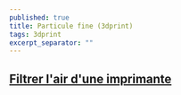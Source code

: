 ```yaml
---
published: true
title: Particule fine (3dprint)
tags: 3dprint
excerpt_separator: ""
---
```

## [Filtrer l'air d'une imprimante](https://www.lesimprimantes3d.fr/forum/topic/1628-filtrer-lair-dune-imprimante/)